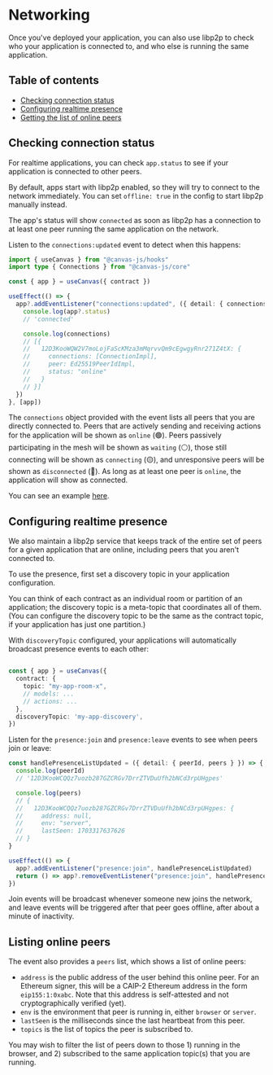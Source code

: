 # Networking

Once you've deployed your application, you can also use libp2p to check who your application is connected to,
and who else is running the same application.

## Table of contents

- [Checking connection status](#checking-connection-status)
- [Configuring realtime presence](#configuring-realtime-presence)
- [Getting the list of online peers](#listing-online-peers)

## Checking connection status

For realtime applications, you can check `app.status` to see if your application is connected to other peers.

By default, apps start with libp2p enabled, so they will try to connect to the network immediately.
You can set `offline: true` in the config to start libp2p manually instead.

The app's status will show `connected` as soon as libp2p has a connection to at least one peer running the
same application on the network.

Listen to the `connections:updated` event to detect when this happens:

```ts
import { useCanvas } from "@canvas-js/hooks"
import type { Connections } from "@canvas-js/core"

const { app } = useCanvas({ contract })

useEffect(() => {
  app?.addEventListener("connections:updated", ({ detail: { connections } }) => {
    console.log(app?.status)
    // 'connected'

    console.log(connections)
    // [{
    //   12D3KooWQW2V7moLojFaScKMza3mMqrvvQm9cEgwgyRnr271Z4tX: {
    //     connections: [ConnectionImpl],
    //     peer: Ed25519PeerIdImpl,
    //     status: "online"
    //   }
    // }]
  })
}, [app])
```

The `connections` object provided with the event lists all peers that you are directly connected to. Peers that are actively sending and receiving actions for the application will be shown as `online` (🟢). Peers passively participating in the mesh will be shown as `waiting` (⚪️), those still connecting will be shown as `connecting` (🟡), and unresponsive peers will be shown as `disconnected` (🔴). As long as at least one peer is `online`, the application will show as connected.

You can see an example [here](https://github.com/canvasxyz/canvas/blob/main/examples/chat/src/ConnectionStatus.tsx#L129).

## Configuring realtime presence

We also maintain a libp2p service that keeps track of the entire set of peers for a given application that are online,
including peers that you aren't connected to.

To use the presence, first set a discovery topic in your application configuration.

You can think of each contract as an individual room or partition of an application; the discovery topic is a meta-topic that coordinates all of them. (You can configure the discovery topic to be the same as the contract topic, if your application has just one partition.)

With `discoveryTopic` configured, your applications will automatically broadcast presence events to each other:

```ts

const { app } = useCanvas({
  contract: {
    topic: "my-app-room-x",
    // models: ...
    // actions: ...
  },
  discoveryTopic: 'my-app-discovery',
})
```

Listen for the `presence:join` and `presence:leave` events to see when peers join or leave:

```ts
const handlePresenceListUpdated = ({ detail: { peerId, peers } }) => {
  console.log(peerId)
  // '12D3KooWCQQz7uozb287GZCRGv7DrrZTVDuUfh2bNCd3rpUHgpes'

  console.log(peers)
  // {
  //   12D3KooWCQQz7uozb287GZCRGv7DrrZTVDuUfh2bNCd3rpUHgpes: {
  //     address: null,
  //     env: "server",
  //     lastSeen: 1703317637626
  // }
}

useEffect(() => {
  app?.addEventListener("presence:join", handlePresenceListUpdated)
  return () => app?.removeEventListener("presence:join", handlePresenceListUpdated)
})
```

Join events will be broadcast whenever someone new joins the network, and leave events
will be triggered after that peer goes offline, after about a minute of inactivity.

## Listing online peers

The event also provides a `peers` list, which shows a list of online peers:

- `address` is the public address of the user behind this online peer. For an Ethereum signer,
  this will be a CAIP-2 Ethereum address in the form `eip155:1:0xabc`. Note that this address is
  self-attested and not cryptographically verified (yet).
- `env` is the environment that peer is running in, either `browser` or `server`.
- `lastSeen` is the milliseconds since the last heartbeat from this peer.
- `topics` is the list of topics the peer is subscribed to.

You may wish to filter the list of peers down to those 1) running in the browser,
and 2) subscribed to the same application topic(s) that you are running.